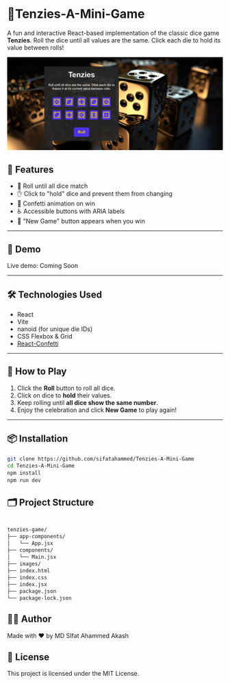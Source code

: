 # 🎲Tenzies-A-Mini-Game

A fun and interactive React-based implementation of the classic dice game **Tenzies**. Roll the dice until all values are the same. Click each die to hold its value between rolls!

![Game Screenshot](images/Screen-Shot.PNG)

## 🧩 Features

- 🎯 Roll until all dice match
- ✋ Click to "hold" dice and prevent them from changing
- 🎉 Confetti animation on win
- ♿️ Accessible buttons with ARIA labels
- 🔄 "New Game" button appears when you win

---

## 🚀 Demo

Live demo: Coming Soon

---

## 🛠️ Technologies Used

- React
- Vite
- nanoid (for unique die IDs)
- CSS Flexbox & Grid
- [React-Confetti](https://www.npmjs.com/package/react-confetti)

---

## 🧠 How to Play

1. Click the **Roll** button to roll all dice.
2. Click on dice to **hold** their values.
3. Keep rolling until **all dice show the same number**.
4. Enjoy the celebration and click **New Game** to play again!

---

## 📦 Installation

```bash
git clone https://github.com/sifatahammed/Tenzies-A-Mini-Game
cd Tenzies-A-Mini-Game
npm install
npm run dev
```
## 🗂️ Project Structure
```plaintext

tenzies-game/
├── app-components/
│   └── App.jsx
├── components/
│   └── Main.jsx
├── images/
├── index.html
├── index.css
├── index.jsx
├── package.json
└── package-lock.json
```
## 🧑‍💻 Author
Made with ❤️ by MD SIfat Ahammed Akash

## 📄 License
This project is licensed under the MIT License.


